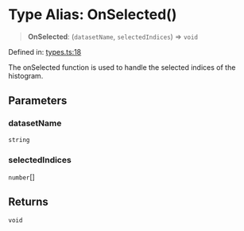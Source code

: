 # Type Alias: OnSelected()

> **OnSelected**: (`datasetName`, `selectedIndices`) => `void`

Defined in: [types.ts:18](https://github.com/GeoDaCenter/openassistant/blob/2cb8f20a901f3385efeb40778248119c5e49db78/packages/echarts/src/types.ts#L18)

The onSelected function is used to handle the selected indices of the histogram.

## Parameters

### datasetName

`string`

### selectedIndices

`number`[]

## Returns

`void`
